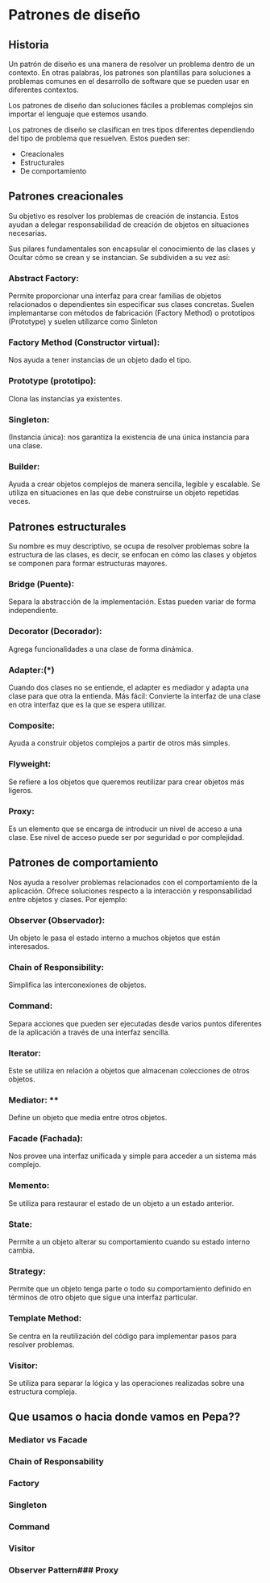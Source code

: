 # Patrones de diseño

## Historia

Un patrón de diseño es una manera de resolver un problema dentro de un contexto. En otras palabras, los patrones son plantillas para soluciones a problemas comunes en el desarrollo de software que se pueden usar en diferentes contextos.

Los patrones de diseño dan soluciones fáciles a problemas complejos sin importar el lenguaje que estemos usando.

Los patrones de diseño se clasifican en tres tipos diferentes dependiendo del tipo de problema que resuelven. Estos pueden ser:

- Creacionales 
- Estructurales
- De comportamiento

## Patrones creacionales
Su objetivo es resolver los problemas de creación de instancia. Estos ayudan a delegar responsabilidad de creación de objetos en situaciones necesarias.

Sus pilares fundamentales son encapsular el conocimiento de las clases y Ocultar cómo se crean y se instancian. Se subdividen a su vez así:


### Abstract Factory:
Permite proporcionar una interfaz para crear familias de objetos relacionados o dependientes sin especificar sus clases concretas.
Suelen implemantarse con métodos de fabricación (Factory Method) o prototipos (Prototype) y suelen utilizarce como Sinleton
### Factory Method (Constructor virtual):
Nos ayuda a tener instancias de un objeto dado el tipo.
### Prototype (prototipo):
Clona las instancias ya existentes.
### Singleton:
(Instancia única): nos garantiza la existencia de una única instancia para una clase.

### Builder:
Ayuda a crear objetos complejos de manera sencilla, legible y escalable. Se utiliza en situaciones en las que debe construirse un objeto repetidas veces.

## Patrones estructurales
Su nombre es muy descriptivo, se ocupa de resolver problemas sobre la estructura de las clases, es decir, se enfocan en cómo las clases y objetos se componen para formar estructuras mayores.
### Bridge (Puente):
Separa la abstracción de la implementación. Estas pueden variar de forma independiente.
### Decorator (Decorador):
Agrega funcionalidades a una clase de forma dinámica.
### Adapter:(*)
Cuando dos clases no se entiende, el adapter es mediador y adapta una clase para que otra la entienda. Más fácil: Convierte la interfaz de una clase en otra interfaz que es la que se espera utilizar. 
### Composite:
Ayuda a construir objetos complejos a partir de otros más simples.
### Flyweight:
Se refiere a los objetos que queremos reutilizar para crear objetos más ligeros.
### Proxy:
Es un elemento que se encarga de introducir un nivel de acceso a una clase. Ese nivel de acceso puede ser por seguridad o por complejidad.
## Patrones de comportamiento
Nos ayuda a resolver problemas relacionados con el comportamiento de la aplicación. Ofrece soluciones respecto a la interacción y responsabilidad entre objetos y clases. Por ejemplo:

### Observer (Observador):
Un objeto le pasa el estado interno a muchos objetos que están interesados.

### Chain of Responsibility:
Simplifica las interconexiones de objetos.

### Command:
Separa acciones que pueden ser ejecutadas desde varios puntos diferentes de la aplicación a través de una interfaz sencilla.

### Iterator:
Este se utiliza en relación a objetos que almacenan colecciones de otros objetos.

### Mediator: **
Define un objeto que media entre otros objetos.
### Facade (Fachada):
Nos provee una interfaz unificada y simple para acceder a un sistema más complejo.
### Memento:
Se utiliza para restaurar el estado de un objeto a un estado anterior.

### State:
Permite a un objeto alterar su comportamiento cuando su estado interno cambia.

### Strategy:
Permite que un objeto tenga parte o todo su comportamiento definido en términos de otro objeto que sigue una interfaz particular.

### Template Method:
Se centra en la reutilización del código para implementar pasos para resolver problemas.

### Visitor:
Se utiliza para separar la lógica y las operaciones realizadas sobre una estructura compleja.

## Que usamos o hacia donde vamos en Pepa??
### Mediator vs Facade
### Chain of Responsability
### Factory
### Singleton
### Command
### Visitor
### Observer Pattern### Proxy 